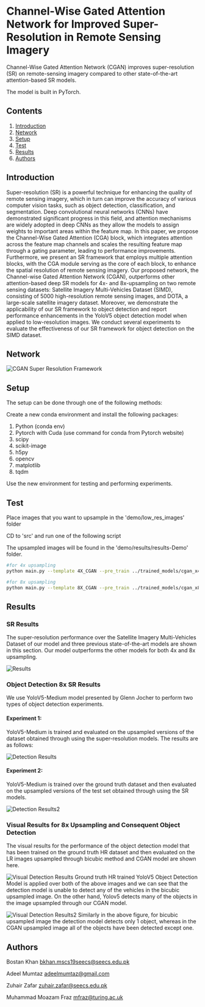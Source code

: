 # Channel-Wise Gated Attention Network for Improved Super-Resolution in Remote Sensing Imagery
Channel-Wise Gated Attention Network (CGAN) improves super-resolution (SR) on remote-sensing imagery compared to other state-of-the-art attention-based SR models.

The model is built in PyTorch.

## Contents
1. [Introduction](#introduction)
2. [Network](#network)
3. [Setup](#setup)
4. [Test](#test)
5. [Results](#results)
6. [Authors](#authors)

## Introduction

Super-resolution (SR) is a powerful technique for enhancing the quality of remote sensing imagery, which in turn can improve the accuracy of various computer vision tasks, such as object detection, classification, and segmentation. Deep convolutional neural networks (CNNs) have demonstrated significant progress in this field, and attention mechanisms are widely adopted in deep CNNs as they allow the models to assign weights to important areas within the feature map. In this paper, we propose the Channel-Wise Gated Attention (CGA) block, which integrates attention across the feature map channels and scales the resulting feature map through a gating parameter, leading to performance improvements. Furthermore, we present an SR framework that employs multiple attention blocks, with the CGA module serving as the core of each block, to enhance the spatial resolution of remote sensing imagery. Our proposed network, the Channel-wise Gated Attention Network (CGAN), outperforms other attention-based deep SR models for 4x- and 8x-upsampling on two remote sensing datasets: Satellite Imagery Multi-Vehicles Dataset (SIMD), consisting of 5000 high-resolution remote sensing images, and DOTA, a large-scale satellite imagery dataset. Moreover, we demonstrate the applicability of our SR framework to object detection and report performance enhancements in the YoloV5 object detection model when applied to low-resolution images. We conduct several experiments to evaluate the effectiveness of our SR framework for object detection on the SIMD dataset.

## Network

![CGAN Super Resolution Framework](/figures/CGAN.png)

## Setup
The setup can be done through one  of the following methods:

Create a new conda environment and install the following packages:

1. Python (conda env)
2. Pytorch with Cuda (use command for conda from Pytorch website)
3. scipy
4. scikit-image
5. h5py
6. opencv
7. matplotlib
8. tqdm

Use the new environment for testing and performing experiments.

## Test

Place images that you want to upsample in the 'demo/low_res_images' folder

CD to 'src' and run one of the following script

The upsampled images will be found in the 'demo/results/results-Demo' folder.

```bash
#for 4x upsampling
python main.py --template 4X_CGAN --pre_train ../trained_models/cgan_x4.pt --n_GPUs=2 --data_test Demo --dir_demo ../demo/low_res_images --test_only --save ../demo/results --save_results

#for 8x upsampling
python main.py --template 8X_CGAN --pre_train ../trained_models/cgan_x8.pt --n_GPUs=2 --data_test Demo --dir_demo ../demo/low_res_images --test_only --save ../demo/results --save_results
```

## Results

### SR Results

The super-resolution performance over the Satellite Imagery Multi-Vehicles Dataset of our model and three previous state-of-the-art models are shown in this section. Our model outperforms the other models for both 4x and 8x upsampling.

![Results](/figures/results.png)

### Object Detection 8x SR Results

We use YoloV5-Medium model presented by Glenn Jocher to perform two types of object detection experiments.

#### Experiment 1:
YoloV5-Medium is trained and evaluated on the upsampled versions of the dataset obtained through using the super-resolution models. The results are as follows:

![Detection Results](/figures/Detection_Results.png)

#### Experiment 2:
YoloV5-Medium is trained over the ground truth dataset and then evaluated on the upsampled versions of the test set obtained through using the SR models.

![Detection Results2](/figures/detection_results2.png)

### Visual Results for 8x Upsampling and Consequent Object Detection

The visual results for the performance of the object detection model that has been trained on the ground truth HR dataset and then evaluated on the LR images upsampled through bicubic method and CGAN model are shown here. 

![Visual Detection Results](/figures/compare1.png)
Ground truth HR trained YoloV5 Object Detection Model is applied over both of the above images and we can see that the detection model is unable to detect any of the vehicles in the bicubic upsampled image. On the other hand, Yolov5 detects many of the objects in the image upsampled through our CGAN model.

![Visual Detection Results2](/figures/compare2.png)
Similarly in the above figure, for bicubic upsampled image the detection model detects only 1 object, whereas in the CGAN upsampled image all of the objects have been detected except one.

## Authors

Bostan Khan <bkhan.mscs19seecs@seecs.edu.pk>

Adeel Mumtaz <adeelmumtaz@gmail.com>

Zuhair Zafar <zuhair.zafar@seecs.edu.pk>

Muhammad Moazam Fraz <mfraz@turing.ac.uk>